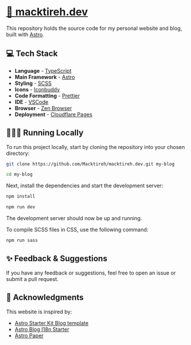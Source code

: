 # [📃 macktireh.dev](https://macktireh.dev)

This repository holds the source code for my personal website and blog, built with [Astro](https://astro.build/).

## 💻 Tech Stack

- **Language** - [TypeScript](https://www.typescriptlang.org/)
- **Main Framework** - [Astro](https://astro.build/)
- **Styling** - [SCSS](https://sass-lang.com/)
- **Icons** - [Iconbuddy](https://iconbuddy.com/)
- **Code Formatting** - [Prettier](https://prettier.io/)
- **IDE** - [VSCode](https://code.visualstudio.com/)
- **Browser** - [Zen Browser](https://zen-browser.app/)
- **Deployment** - [Cloudflare Pages](https://pages.cloudflare.com/)

## 👨🏻‍💻 Running Locally

To run this project locally, start by cloning the repository into your chosen directory:

```bash
git clone https://github.com/Macktireh/macktireh.dev.git my-blog
```

```bash
cd my-blog
```

Next, install the dependencies and start the development server:

```bash
npm install
```

```bash
npm run dev
```

The development server should now be up and running.

To compile SCSS files in CSS, use the following command:

```bash
npm run sass
```

## ✨ Feedback & Suggestions

If you have any feedback or suggestions, feel free to open an issue or submit a pull request.

## 🙏 Acknowledgments

This website is inspired by:

- [Astro Starter Kit Blog template](https://github.com/withastro/astro/tree/latest/examples/blog)
- [Astro Blog I18n Starter](https://github.com/rebecamurillo/astro-blog-i18n-starter)
- [Astro Paper](https://astro-paper.pages.dev/)

